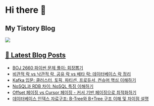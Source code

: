 # Hi there 👋

## My Tistory Blog

<p>
    <a href="https://kylo8.tistory.com"><img src="https://img.shields.io/badge/Tistory-000000?style=flat-square&logo=Tistory&logoColor=white"/>
</p>

## 📕 Latest Blog Posts

<ul><li><a href='https://kylo8.tistory.com/entry/BOJ-2660-%ED%8C%8C%EC%9D%B4%EC%8D%AC-%EB%AC%B8%EC%A0%9C-%ED%92%80%EC%9D%B4-%ED%9A%8C%EC%9E%A5%EB%BD%91%EA%B8%B0' target='_blank'>BOJ 2660 파이썬 문제 풀이: 회장뽑기</a></li><li><a href='https://kylo8.tistory.com/entry/%EB%B9%84%EA%B4%80%EC%A0%81-%EB%9D%BD-vs-%EB%82%99%EA%B4%80%EC%A0%81-%EB%9D%BD-%EA%B3%B5%EC%9C%A0-%EB%9D%BD-vs-%EB%B0%B0%ED%83%80-%EB%9D%BD-%EB%8D%B0%EC%9D%B4%ED%84%B0%EB%B2%A0%EC%9D%B4%EC%8A%A4-%EB%9D%BD-%EC%A0%95%EB%A6%AC' target='_blank'>비관적 락 vs 낙관적 락, 공유 락 vs 배타 락: 데이터베이스 락 정리</a></li><li><a href='https://kylo8.tistory.com/entry/Kafka-%EC%9E%85%EB%AC%B8-%ED%81%B4%EB%9F%AC%EC%8A%A4%ED%84%B0-%ED%86%A0%ED%94%BD-%ED%8C%8C%ED%8B%B0%EC%85%98-%ED%94%84%EB%A1%9C%EB%93%80%EC%84%9C-%EC%BB%A8%EC%8A%88%EB%A8%B8-%ED%95%B5%EC%8B%AC-%EC%9D%B4%ED%95%B4%ED%95%98%EA%B8%B0' target='_blank'>Kafka 입문: 클러스터, 토픽, 파티션, 프로듀서, 컨슈머 핵심 이해하기</a></li><li><a href='https://kylo8.tistory.com/entry/NoSQL%EA%B3%BC-RDB-%EC%B0%A8%EC%9D%B4-NoSQL-%ED%8A%B9%EC%A7%95-%EC%9D%B4%ED%95%B4%ED%95%98%EA%B8%B0' target='_blank'>NoSQL과 RDB 차이: NoSQL 특징 이해하기</a></li><li><a href='https://kylo8.tistory.com/entry/Offset-%ED%8E%98%EC%9D%B4%EC%A7%95-vs-Cursor-%ED%8E%98%EC%9D%B4%EC%A7%95-%EC%BB%A4%EC%84%9C-%EA%B8%B0%EB%B0%98-%ED%8E%98%EC%9D%B4%EC%A7%95%EC%9C%BC%EB%A1%9C-%EC%B5%9C%EC%A0%81%ED%99%94%ED%95%98%EA%B8%B0' target='_blank'>Offset 페이징 vs Cursor 페이징 - 커서 기반 페이징으로 최적화하기</a></li><li><a href='https://kylo8.tistory.com/entry/%EB%8D%B0%EC%9D%B4%ED%84%B0%EB%B2%A0%EC%9D%B4%EC%8A%A4-%EC%9D%B8%EB%8D%B1%EC%8A%A4-%EC%9E%90%EB%A3%8C%EA%B5%AC%EC%A1%B0-B-Tree%EC%99%80-BTree-%EA%B5%AC%EC%A1%B0-%EC%9D%B4%ED%95%B4-%EB%B0%8F-%EC%B0%A8%EC%9D%B4%EC%A0%90-%EC%84%A4%EB%AA%85' target='_blank'>데이터베이스 인덱스 자료구조: B-Tree와 B+Tree 구조 이해 및 차이점 설명</a></li></ul>